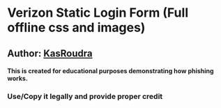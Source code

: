 # Verizon Static Login Form (Full offline css and images)

## Author: [KasRoudra](https://github.com/KasRoudra)

#### This is created for educational purposes demonstrating how phishing works.

### Use/Copy it legally and provide proper credit